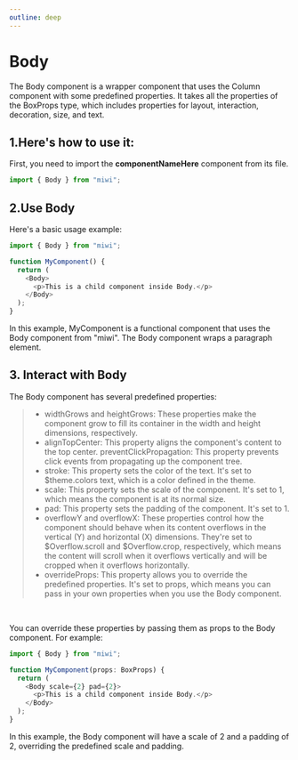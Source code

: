 ```yaml
---
outline: deep
---
```


# Body

The Body component is a wrapper component that uses the Column component with some predefined properties. It takes all the properties of the BoxProps type, which includes properties for layout, interaction, decoration, size, and text.

## 1.Here's how to use it:

First, you need to import the **componentNameHere** component from its file.

```ts
import { Body } from "miwi";
```

## 2.Use Body

Here's a basic usage example:

```ts
import { Body } from "miwi";

function MyComponent() {
  return (
    <Body>
      <p>This is a child component inside Body.</p>
    </Body>
  );
}
```
In this example, MyComponent is a functional component that uses the Body component from "miwi". The Body component wraps a paragraph element.

  
## 3. Interact with Body

The Body component has several predefined properties:

> * widthGrows and heightGrows: These properties make the component grow to fill its container in the width and height dimensions, respectively.
> * alignTopCenter: This property aligns the component's content to the top center.
preventClickPropagation: This property prevents click events from propagating up the component tree.
> * stroke: This property sets the color of the text. It's set to $theme.colors text, which is a color defined in the theme.
> * scale: This property sets the scale of the component. It's set to 1, which means the component is at its normal size.
> * pad: This property sets the padding of the component. It's set to 1.
> * overflowY and overflowX: These properties control how the component should behave when its content overflows in the vertical (Y) and horizontal (X) dimensions. They're set to $Overflow.scroll and $Overflow.crop, respectively, which means the content will scroll when it overflows vertically and will be cropped when it overflows horizontally.
> * overrideProps: This property allows you to override the predefined properties. It's set to props, which means you can pass in your own properties when you use the Body component.

<br>

You can override these properties by passing them as props to the Body component. For example:

```ts
import { Body } from "miwi";

function MyComponent(props: BoxProps) {
  return (
    <Body scale={2} pad={2}>
      <p>This is a child component inside Body.</p>
    </Body>
  );
}
```

In this example, the Body component will have a scale of 2 and a padding of 2, overriding the predefined scale and padding.

<!-- Final note and references -->
